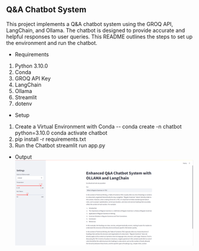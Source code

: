 ## Q&A Chatbot System
This project implements a Q&A chatbot system using the GROQ API, LangChain, and Ollama. The chatbot is designed to provide accurate and helpful responses to user queries. This README outlines the steps to set up the environment and run the chatbot.

* Requirements
1. Python 3.10.0
2. Conda
3. GROQ API Key
4. LangChain
5. Ollama
6. Streamlit
7. dotenv

* Setup
1. Create a Virtual Environment with Conda
-- conda create -n chatbot python=3.10.0 conda activate chatbot
2. pip install -r requirements.txt
3. Run the Chatbot 
streamlit run app.py

* Output 
![Ollama Output](https://github.com/webstormuser/Q-A-ChatBot-System-/blob/master/OutPut_Screens/ollama_ouput.png)
